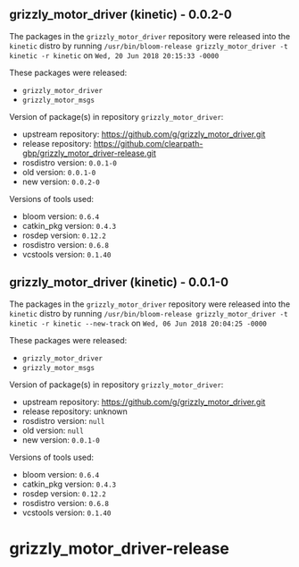 ## grizzly_motor_driver (kinetic) - 0.0.2-0

The packages in the `grizzly_motor_driver` repository were released into the `kinetic` distro by running `/usr/bin/bloom-release grizzly_motor_driver -t kinetic -r kinetic` on `Wed, 20 Jun 2018 20:15:33 -0000`

These packages were released:
- `grizzly_motor_driver`
- `grizzly_motor_msgs`

Version of package(s) in repository `grizzly_motor_driver`:

- upstream repository: https://github.com/g/grizzly_motor_driver.git
- release repository: https://github.com/clearpath-gbp/grizzly_motor_driver-release.git
- rosdistro version: `0.0.1-0`
- old version: `0.0.1-0`
- new version: `0.0.2-0`

Versions of tools used:

- bloom version: `0.6.4`
- catkin_pkg version: `0.4.3`
- rosdep version: `0.12.2`
- rosdistro version: `0.6.8`
- vcstools version: `0.1.40`


## grizzly_motor_driver (kinetic) - 0.0.1-0

The packages in the `grizzly_motor_driver` repository were released into the `kinetic` distro by running `/usr/bin/bloom-release grizzly_motor_driver -t kinetic -r kinetic --new-track` on `Wed, 06 Jun 2018 20:04:25 -0000`

These packages were released:
- `grizzly_motor_driver`
- `grizzly_motor_msgs`

Version of package(s) in repository `grizzly_motor_driver`:

- upstream repository: https://github.com/g/grizzly_motor_driver.git
- release repository: unknown
- rosdistro version: `null`
- old version: `null`
- new version: `0.0.1-0`

Versions of tools used:

- bloom version: `0.6.4`
- catkin_pkg version: `0.4.3`
- rosdep version: `0.12.2`
- rosdistro version: `0.6.8`
- vcstools version: `0.1.40`


# grizzly_motor_driver-release
